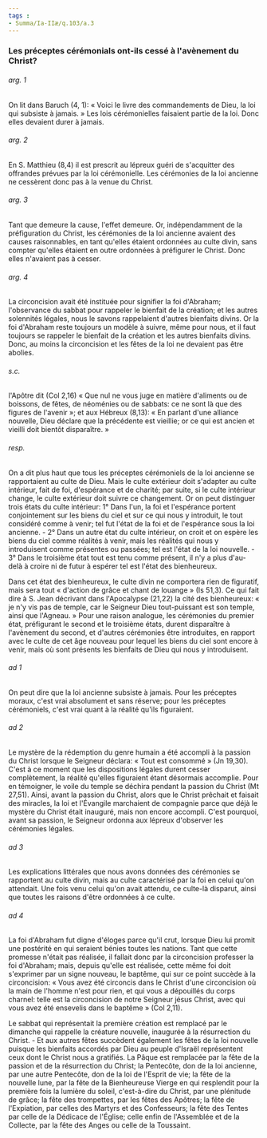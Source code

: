 ```yaml
---
tags : 
- Summa/Ia-IIæ/q.103/a.3
---
```


### Les préceptes cérémonials ont-ils cessé à l'avènement du Christ?

###### arg. 1
On lit dans Baruch (4, 1): « Voici le livre des commandements de Dieu, la loi qui subsiste à jamais. » Les lois cérémonielles faisaient partie de la loi. Donc elles devaient durer à jamais. 

###### arg. 2
En S. Matthieu (8,4) il est prescrit au lépreux guéri de s'acquitter des offrandes prévues par la loi cérémonielle. Les cérémonies de la loi ancienne ne cessèrent donc pas à la venue du Christ. 

###### arg. 3
Tant que demeure la cause, l'effet demeure. Or, indépendamment de la préfiguration du Christ, les cérémonies de la loi ancienne avaient des causes raisonnables, en tant qu'elles étaient ordonnées au culte divin, sans compter qu'elles étaient en outre ordonnées à préfigurer le Christ. Donc elles n'avaient pas à cesser. 

###### arg. 4
La circoncision avait été instituée pour signifier la foi d'Abraham; l'observance du sabbat pour rappeler le bienfait de la création; et les autres solennités légales, nous le savons rappelaient d'autres bienfaits divins. Or la foi d'Abraham reste toujours un modèle à suivre, même pour nous, et il faut toujours se rappeler le bienfait de la création et les autres bienfaits divins. Donc, au moins la circoncision et les fêtes de la loi ne devaient pas être abolies. 

###### s.c.
l'Apôtre dit (Col 2,16) « Que nul ne vous juge en matière d'aliments ou de boissons, de fêtes, de néoménies ou de sabbats: ce ne sont là que des figures de l'avenir »; et aux Hébreux (8,13): « En parlant d'une alliance nouvelle, Dieu déclare que la précédente est vieillie; or ce qui est ancien et vieilli doit bientôt disparaître. » 

###### resp.
On a dit plus haut que tous les préceptes cérémoniels de la loi ancienne se rapportaient au culte de Dieu. Mais le culte extérieur doit s'adapter au culte intérieur, fait de foi, d'espérance et de charité; par suite, si le culte intérieur change, le culte extérieur doit suivre ce changement. Or on peut distinguer trois états du culte intérieur: 1° Dans l'un, la foi et l'espérance portent conjointement sur les biens du ciel et sur ce qui nous y introduit, le tout considéré comme à venir; tel fut l'état de la foi et de l'espérance sous la loi ancienne. - 2° Dans un autre état du culte intérieur, on croit et on espère les biens du ciel comme réalités à venir, mais les réalités qui nous y introduisent comme présentes ou passées; tel est l'état de la loi nouvelle. - 3° Dans le troisième état tout est tenu comme présent, il n'y a plus d'au-delà à croire ni de futur à espérer tel est l'état des bienheureux. 

Dans cet état des bienheureux, le culte divin ne comportera rien de figuratif, mais sera tout « d'action de grâce et chant de louange » (Is 51,3). Ce qui fait dire à S. Jean décrivant dans l'Apocalypse (21,22) la cité des bienheureux: « je n'y vis pas de temple, car le Seigneur Dieu tout-puissant est son temple, ainsi que l'Agneau. » Pour une raison analogue, les cérémonies du premier état, préfigurant le second et le troisième états, durent disparaître à l'avènement du second, et d'autres cérémonies être introduites, en rapport avec le culte de cet âge nouveau pour lequel les biens du ciel sont encore à venir, mais où sont présents les bienfaits de Dieu qui nous y introduisent. 

###### ad 1
On peut dire que la loi ancienne subsiste à jamais. Pour les préceptes moraux, c'est vrai absolument et sans réserve; pour les préceptes cérémoniels, c'est vrai quant à la réalité qu'ils figuraient. 

###### ad 2
Le mystère de la rédemption du genre humain a été accompli à la passion du Christ lorsque le Seigneur déclara: « Tout est consommé » (Jn 19,30). C'est à ce moment que les dispositions légales durent cesser complètement, la réalité qu'elles figuraient étant désormais accomplie. Pour en témoigner, le voile du temple se déchira pendant la passion du Christ (Mt 27,51). Ainsi, avant la passion du Christ, alors que le Christ prêchait et faisait des miracles, la loi et l'Évangile marchaient de compagnie parce que déjà le mystère du Christ était inauguré, mais non encore accompli. C'est pourquoi, avant sa passion, le Seigneur ordonna aux lépreux d'observer les cérémonies légales. 

###### ad 3
Les explications littérales que nous avons données des cérémonies se rapportent au culte divin, mais au culte caractérisé par la foi en celui qu'on attendait. Une fois venu celui qu'on avait attendu, ce culte-là disparut, ainsi que toutes les raisons d'être ordonnées à ce culte. 

###### ad 4
La foi d'Abraham fut digne d'éloges parce qu'il crut, lorsque Dieu lui promit une postérité en qui seraient bénies toutes les nations. Tant que cette promesse n'était pas réalisée, il fallait donc par la circoncision professer la foi d'Abraham; mais, depuis qu'elle est réalisée, cette même foi doit s'exprimer par un signe nouveau, le baptême, qui sur ce point succède à la circoncision: « Vous avez été circoncis dans le Christ d'une circoncision où la main de l'homme n'est pour rien, et qui vous a dépouillés du corps charnel: telle est la circoncision de notre Seigneur jésus Christ, avec qui vous avez été ensevelis dans le baptême » (Col 2,11). 

Le sabbat qui représentait la première création est remplacé par le dimanche qui rappelle la créature nouvelle, inaugurée à la résurrection du Christ. - Et aux autres fêtes succèdent également les fêtes de la loi nouvelle puisque les bienfaits accordés par Dieu au peuple d'Israël représentent ceux dont le Christ nous a gratifiés. La Pâque est remplacée par la fête de la passion et de la résurrection du Christ; la Pentecôte, don de la loi ancienne, par une autre Pentecôte, don de la loi de l'Esprit de vie; la fête de la nouvelle lune, par la fête de la Bienheureuse Vierge en qui resplendit pour la première fois la lumière du soleil, c'est-à-dire du Christ, par une plénitude de grâce; la fête des trompettes, par les fêtes des Apôtres; la fête de l'Expiation, par celles des Martyrs et des Confesseurs; la fête des Tentes par celle de la Dédicace de l'Église; celle enfin de l'Assemblée et de la Collecte, par la fête des Anges ou celle de la Toussaint. 

